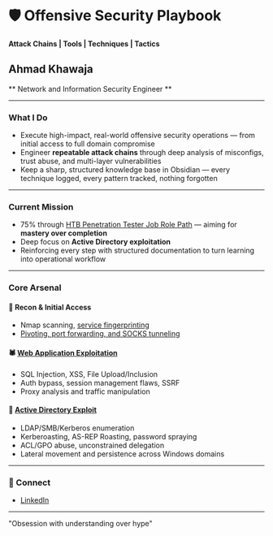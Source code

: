 # 🛡️ Offensive Security Playbook  
**Attack Chains | Tools | Techniques | Tactics**

## Ahmad Khawaja  
** Network and Information Security Engineer **

---

### What I Do

- Execute high-impact, real-world offensive security operations — from initial access to full domain compromise  
- Engineer **repeatable attack chains** through deep analysis of misconfigs, trust abuse, and multi-layer vulnerabilities  
- Keep a sharp, structured knowledge base in Obsidian — every technique logged, every pattern tracked, nothing forgotten

---

### Current Mission

- 75% through [HTB Penetration Tester Job Role Path](https://academy.hackthebox.com/path/preview/penetration-tester) — aiming for **mastery over completion**  
- Deep focus on **Active Directory exploitation**
- Reinforcing every step with structured documentation to turn learning into operational workflow

---

### Core Arsenal

#### 🔎 Recon & Initial Access  
- Nmap scanning, [service fingerprinting](https://github.com/Ahmad-vKh/offensive-playbook/tree/main/Footprinting)  
- [Pivoting, port forwarding, and SOCKS tunneling](https://github.com/Ahmad-vKh/offensive-playbook/tree/main/Pivoting%2C%20Tunneling%2C%20and%20Port%20Forwarding)  

#### 🕷️ [Web Application Exploitation](https://github.com/Ahmad-vKh/offensive-playbook/tree/main/web-exploitation)  
- SQL Injection, XSS, File Upload/Inclusion  
- Auth bypass, session management flaws, SSRF  
- Proxy analysis and traffic manipulation  

#### 🧬 [Active Directory Exploit](https://github.com/Ahmad-vKh/offensive-playbook/tree/main/AD%20Enumeration%20%26%20Attacks)
- LDAP/SMB/Kerberos enumeration  
- Kerberoasting, AS-REP Roasting, password spraying  
- ACL/GPO abuse, unconstrained delegation  
- Lateral movement and persistence across Windows domains  


---

### 🔗 Connect

- [LinkedIn](https://linkedin.com/in/ahmad-khawaja-30779b277)

---

"Obsession with understanding over hype"
